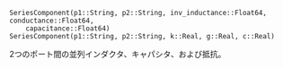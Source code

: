 ```
SeriesComponent(p1::String, p2::String, inv_inductance::Float64, conductance::Float64,
    capacitance::Float64)
SeriesComponent(p1::String, p2::String, k::Real, g::Real, c::Real)
```

2つのポート間の並列インダクタ、キャパシタ、および抵抗。
